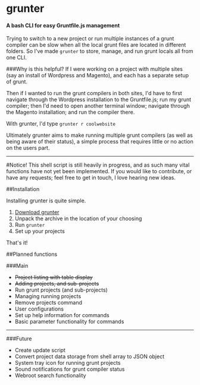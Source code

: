 # grunter
#### A bash CLI for easy Gruntfile.js management

Trying to switch to a new project or run multiple instances of a grunt compiler can be slow when all the local grunt files are located in different folders.
So I've made `grunter` to store, manage, and run grunt locals all from one CLI.

###Why is this helpful?
If I were working on a project with multiple sites (say an install of Wordpress and Magento), and each has a separate setup of grunt.

Then if I wanted to run the grunt compilers in both sites, I'd have to first navigate through the Wordpress installation to the Gruntfile.js; run my grunt compiler; then I'd need to open another terminal window; navigate through the Magento installation; and run the compiler there.

With grunter, I'd type `grunter r coolwebsite`


Ultimately grunter aims to make running multiple grunt compilers (as well as being aware of their status), a simple process that requires little or no action on the users part.

---

#Notice!
This shell script is still heavily in progress, and as such many vital functions have not yet been implemented.
If you would like to contribute, or have any requests; feel free to get in touch, I love hearing new ideas.

##Installation

Installing grunter is quite simple.

1. [Download grunter](https://github.com/kentleighenglish/grunter/archive/master.zip)
2. Unpack the archive in the location of your choosing
3. Run `grunter`
4. Set up your projects

That's it!

##Planned functions

###Main
- ~~Project listing with table display~~
- ~~Adding projects, and sub-projects~~
- Run grunt projects (and sub-projects)
- Managing running projects
- Remove projects command
- User configurations
- Set up help information for commands
- Basic parameter functionality for commands

---

###Future
- Create update script
- Convert project data storage from shell array to JSON object
- System tray icon for running grunt projects
- Sound notifications for grunt compiler status
- Webroot search functionality